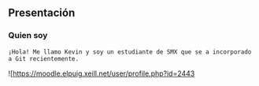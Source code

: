 ## Presentación

### Quien soy
```console
¡Hola! Me llamo Kevin y soy un estudiante de SMX que se a incorporado a Git recientemente. 
```
![https://moodle.elpuig.xeill.net/user/profile.php?id=2443

